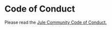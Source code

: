 # Code of Conduct

Please read the [Jule Community Code of Conduct.](https://julelang.github.io/website/pages/code_of_conduct.html)
